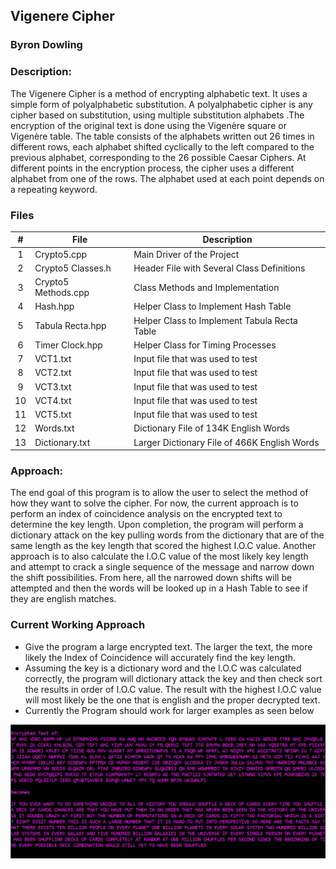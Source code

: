 ## Vigenere Cipher
### Byron Dowling
### Description:

The Vigenere Cipher is a method of encrypting alphabetic text. It uses a simple form of polyalphabetic substitution. A polyalphabetic cipher is any cipher based on substitution, using multiple substitution alphabets .The encryption of the original text is done using the Vigenère square or Vigenère table. The table consists of the alphabets written out 26 times in different rows, each alphabet shifted cyclically to the left compared to the previous alphabet, corresponding to the 26 possible Caesar Ciphers. At different points in the encryption process, the cipher uses a different alphabet from one of the rows. The alphabet used at each point depends on a repeating keyword.

### Files

|   #    | File                    | Description                                        |
| :---:  | ----------------------- | -------------------------------------------------- |
|   1    | Crypto5.cpp             | Main Driver of the Project                         |
|   2    | Crypto5 Classes.h       | Header File with Several Class Definitions         |
|   3    | Crypto5 Methods.cpp     | Class Methods and Implementation                   |
|   4    | Hash.hpp                | Helper Class to Implement Hash Table               |
|   5    | Tabula Recta.hpp        | Helper Class to Implement Tabula Recta Table       |
|   6    | Timer Clock.hpp         | Helper Class for Timing Processes                  |
|   7    | VCT1.txt                | Input file that was used to test                   |
|   8    | VCT2.txt                | Input file that was used to test                   |
|   9    | VCT3.txt                | Input file that was used to test                   |
|   10   | VCT4.txt                | Input file that was used to test                   |
|   11   | VCT5.txt                | Input file that was used to test                   |
|   12   | Words.txt               | Dictionary File of 134K English Words              |
|   13   | Dictionary.txt          | Larger Dictionary File of 466K English Words       |


### Approach:

The end goal of this program is to allow the user to select the method of how they want to solve the cipher. For now, the current approach is to perform an index of coincidence analysis on the encrypted text to determine the key length. Upon completion, the program will perform a dictionary attack on the key pulling words from the dictionary that are of the same length as the key length that scored the highest I.O.C value. Another approach is to also calculate the I.O.C value of the most likely key length and attempt to crack a single sequence of the message and narrow down the shift possibilities. From here, all the narrowed down shifts will be attempted and then the words will be looked up in a Hash Table to see if they are english matches. 

### Current Working Approach
- Give the program a large encrypted text. The larger the text, the more likely the Index of Coincidence will accurately find the key length.
- Assuming the key is a dictionary word and the I.O.C was calculated correctly, the program will dictionary attack the key and then check sort the results in order of I.O.C value. The result with the highest I.O.C value will most likely be the one that is english and the proper decrypted text.
- Currently the Program should work for larger examples as seen below

![VC3](https://github.com/Byron-Dowling/Ancient-Ciphers/blob/main/Projects/Vigenere%20Cipher/Vigenere%20Snippet%203.JPG?raw=true)
